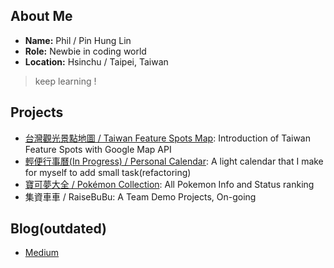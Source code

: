 ## About Me

* **Name:** Phil / Pin Hung Lin
* **Role:** Newbie in coding world
* **Location:** Hsinchu / Taipei, Taiwan

> keep learning ! 

## Projects

* [台灣觀光景點地圖 / Taiwan Feature Spots Map](https://linooohon.github.io/googlemap/14_feature_spots.html): Introduction of Taiwan Feature Spots with Google Map API
* [輕便行事曆(In Progress) / Personal Calendar](https://linooohon1997.azurewebsites.net/Calendar_App/Calender.html): A light calendar that I make for myself to add small task(refactoring)
* [寶可夢大全 / Pokémon Collection](https://linooohon1997.azurewebsites.net/20210104_PokemonApp_Final/PokemonApp_Final.html): All Pokemon Info and Status ranking
* 集資車車 / RaiseBuBu: A Team Demo Projects, On-going

## Blog(outdated)

* [Medium](https://linooohon.medium.com/)
